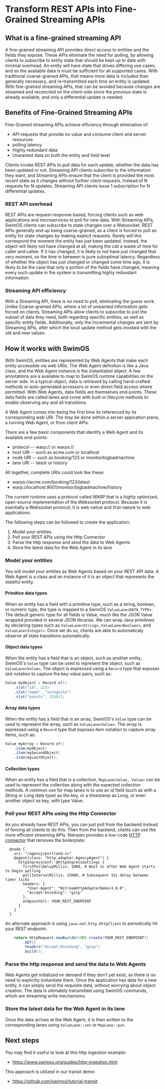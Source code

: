 # Transform REST APIs into Fine-Grained Streaming APIs

## What is a fine-grained streaming API

A fine-grained streaming API provides direct access to entities and the fields they expose.
These APIs eliminate the need for polling, by allowing clients to subscribe to entity state that should be kept up to date with minimal overhead.
An entity will have state that drives differing use cases, and so the available data is must be sufficient for all supported cases.
With traditional coarse-grained APIs, that means more data is included than generally necessary, and re-transmitted each time an entity is updated.
With fine-grained streaming APIs, that can be avoided because changes are streamed and reconciled on the client-side since the previous state is already available, and only a differential update is needed.

## Benefits of Fine-Grained Streaming APIs

Fine-Grained streaming APIs achieve efficiency through elimination of:

- API requests that provide no value and consume client and server resources
- polling latency
- Highly redundant data
- Unwanted data on both the entity and field level

Clients invoke REST APIs to pull data for each update, whether the data has been updated or not.
Streaming API clients subscribe to the information they want, and Streaming APIs ensure that the client is provided the most recent state as it changes without further client requests.
Instead of N requests for N updates, Streaming API clients issue 1 subscription for N differential updates.

### REST API overhead

REST APIs are request-response based, forcing clients such as web applications and microservices to poll for new data.
With Streaming APIs, SwimOS clients can subscribe to state changes over a Websocket.
REST APIs generally end up being coarse-grained, as a client is forced to poll an entity for state changes by making explicit requests.
Rarely will this correspond the moment the entity has just been updated.
Instead, the object will likely not have changed at all, making the call a waste of time for caller and callee.
If it has changed, it is likely to not have just changed that very moment, so the time in between is pure suboptimal latency.
Regardless of whether the object has just changed or changed some time ago, it is likely to be the case that only a portion of the fields have changed, meaning every such update in the system is transmitting highly redundant information. 

### Streaming API efficiency

With a Streaming API, there is no need to poll, eliminating the guess work.
Unlike Coarse-grained APIs, where a lot of unwanted information gets forced on clients, Streaming APIs allow clients to subscribe to just the subset of data they need, both regarding specific entities, as well as specific  entity fields. 
Additionally, only the incremental changes are sent by Streaming APIs, after which the local update method gets invoked with the old and new values.

## How it works with SwimOS

With SwimOS, entities are represented by Web Agents that make each entity accessible via web URIs. 
The Web Agent definition is like a Java class, and the Web Agent instance is the instantiated object.
A few annotations are a available to map to SwimOS runtime capabilities on the server side. 
In a typical object, data is retrieved by calling hand-crafted methods or auto-generated accessors or even direct field access where permitted. 
With Web Agents, data fields are themselves end-points. 
These data fields are called lanes and come with built-in lifecycle methods to enable observing any and all transitions. 

A Web Agent comes into being the first time its referenced by its corresponding web URI.
The may be done withiin a server appication plane, a running Web Agent, or from client APIs.

There are a few basic components that identify a Web Agent and its available end-points:

- protocol -- warp:// or warps://
- host URI -- such as acme.com or localhost
- node URI -- such as booking/123 or monitor/bigbadmachine
- lane URI -- latest or history

All together, complete URIs could look like these:

- warps://acme.com/booking/123/latest
- warp://localhost:9001/monitor/bigbadmachine/history

The current runtime uses a protocol called WARP that is a highly optimized, open-source implementation of the Websocket protocol.
Because it is esentially a Websocket protocol, it is web native and first-nature to web applications.

The following steps can be followed to create the application:

1. Model your entities
2. Poll your REST APIs using the Http Connector
3. Parse the http response and send the data to Web Agents
4. Store the latest data for the Web Agent in its lane


### Model your entities

You will model your entities as Web Agents based on your REST API data.
A Web Agent is a class and an instance of it is an object that represents the stateful entity. 

#### Primitive data types

When an entity has a field with a primitive type, such as a string, boolean, or numeric type, the type is mapped to a SwimOS `ValueLane<DATA_TYPE>`.
The default generic type for all fields is Value, much like the JSON Value wrapped provided in several JSON libraries.
We can wrap Java primitives by declaring types such as `ValueLane<String>`, `ValueLane<Boolean>`, and `ValueLane<Integer>`.
Once we do so, clients are able to automaticaly observe all state transitions automatically.

#### Object data types

When the entity has a field that is an object, such as another entity, SwimOS's `Value` type can be used to represent the object, such as `ValueLane<Value>`.
The object is expressed using a `Record` type that exposes slot notation to capture the key-value pairs, such as:

```java
Value myObject = Record.of()
    .slot("id", 123)
    .slot("name", "incognito")
    .slot("points", 15302);
```

#### Array data types

When the entity has a field that is an array, SwimOS's `Value` type can be used to represent the array, such as `ValueLane<Value>`.
The array is expressed using a `Record` type that exposes item notation to capture array items, such as:

```java
Value myArray = Record.of()
    .item(myObject)
    .item(mySecondObject)
    .item(myLastObject);
```

#### Collection types

When an entity has a field that is a collection, `MapLane<Value, Value>` can be used to represent the collection along with the expected collection methods.
A common use for map lanes is to use an id field (such as with a String or Long data type) as the key, or a timestamp as Long, or even another object as key, with type Value.

### Poll your REST APIs using the Http Connector

As you already have REST APIs, you can just poll from the backend instead of forcing all clients to do this.
Then from the backend, clients can use the more efficient streaming APIs.
Nstream provides a low-code <a href="https://www.nstream.io/docs/backend/http-ingress/">HTTP connector</a> that removes the boilerplate:

```
  @node {
    uri: "/agency/portland-sc"
    @agent(class: "http.adapter.AgencyAgent") {
      httpIngressConf: @httpIngressSettings {
        firstPollDelayMillis: 1000, # Wait 1s after Web Agent starts to begin polling
        pollIntervalMillis: 15000, # Subsequent 15s delay between timer ticks
        headers: {
          "User-Agent": "NstreamHttpAdapterDemo/4.0.0",
          "Accept-Encoding": "gzip"
        },
        endpointUrl: YOUR_REST_ENDPOINT
      }
    }
  }
```

An alternate approach is using `java.net.http.HttpClient` to periodically hit your REST endpoint:

```java
    return HttpRequest.newBuilder(URI.create(YOUR_REST_ENDPOINT))
        .GET()
        .headers("Accept-Encoding", "gzip")
        .build();
```

### Parse the http response and send the data to Web Agents

Web Agents get initialized on demand if they don't yet exist, so there is no need to explicitly instantiate them.
Once the application has data for a new entity, it can simply send the requisite data, without worrying about object creation.
The data is ultimately transmitted using SwimOS commands, which are streaming write mechanisms.

### Store the latest data for the Web Agent in its lane

Once the data arrives at the Web Agent, it is then written to the corresponding lanes using `ValueLane::set` or `MapLane::put`.

## Next steps

You may find it useful to look at this http ingestion example:
- https://www.swimos.org/guides/http-ingestion.html

This approach is utilized in our transit demo:
- https://github.com/swimos/tutorial-transit

